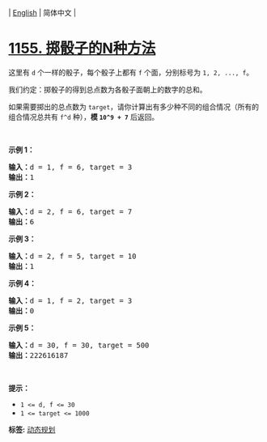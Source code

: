 | [English](README_EN.md) | 简体中文 |

# [1155. 掷骰子的N种方法](https://leetcode-cn.com/problems/number-of-dice-rolls-with-target-sum)
<p>这里有&nbsp;<code>d</code>&nbsp;个一样的骰子，每个骰子上都有&nbsp;<code>f</code>&nbsp;个面，分别标号为&nbsp;<code>1, 2, ..., f</code>。</p>

<p>我们约定：掷骰子的得到总点数为各骰子面朝上的数字的总和。</p>

<p>如果需要掷出的总点数为&nbsp;<code>target</code>，请你计算出有多少种不同的组合情况（所有的组合情况总共有 <code>f^d</code> 种），<strong>模&nbsp;<code>10^9 + 7</code></strong>&nbsp;后返回。</p>

<p>&nbsp;</p>

<p><strong>示例 1：</strong></p>

<pre><strong>输入：</strong>d = 1, f = 6, target = 3
<strong>输出：</strong>1
</pre>

<p><strong>示例 2：</strong></p>

<pre><strong>输入：</strong>d = 2, f = 6, target = 7
<strong>输出：</strong>6
</pre>

<p><strong>示例 3：</strong></p>

<pre><strong>输入：</strong>d = 2, f = 5, target = 10
<strong>输出：</strong>1
</pre>

<p><strong>示例 4：</strong></p>

<pre><strong>输入：</strong>d = 1, f = 2, target = 3
<strong>输出：</strong>0
</pre>

<p><strong>示例 5：</strong></p>

<pre><strong>输入：</strong>d = 30, f = 30, target = 500
<strong>输出：</strong>222616187</pre>

<p>&nbsp;</p>

<p><strong>提示：</strong></p>

<ul>
	<li><code>1 &lt;= d, f &lt;= 30</code></li>
	<li><code>1 &lt;= target &lt;= 1000</code></li>
</ul>

**标签:**  [动态规划](https://leetcode-cn.com/tag/dynamic-programming) 
